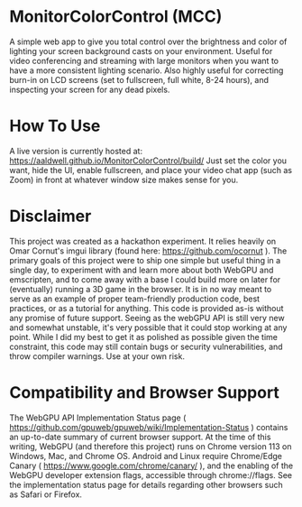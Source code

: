 # MonitorColorControl (MCC)
A simple web app to give you total control over the brightness and color of lighting your screen background casts on your environment. Useful for video conferencing and streaming with large monitors when you want to have a more consistent lighting scenario. Also highly useful for correcting burn-in on LCD screens (set to fullscreen, full white, 8-24 hours), and inspecting your screen for any dead pixels.

# How To Use
A live version is currently hosted at: https://aaldwell.github.io/MonitorColorControl/build/
Just set the color you want, hide the UI, enable fullscreen, and place your video chat app (such as Zoom) in front at whatever window size makes sense for you.

# Disclaimer
This project was created as a hackathon experiment. It relies heavily on Omar Cornut's imgui library (found here: https://github.com/ocornut ). The primary goals of this project were to ship one simple but useful thing in a single day, to experiment with and learn more about both WebGPU and emscripten, and to come away with a base I could build more on later for (eventually) running a 3D game in the browser.  It is in no way meant to serve as an example of proper team-friendly production code, best practices, or as a tutorial for anything.  This code is provided as-is without any promise of future support.  Seeing as the webGPU API is still very new and somewhat unstable, it's very possible that it could stop working at any point.  While I did my best to get it as polished as possible given the time constraint, this code may still contain bugs or security vulnerabilities, and throw compiler warnings.  Use at your own risk.

# Compatibility and Browser Support
The WebGPU API Implementation Status page ( https://github.com/gpuweb/gpuweb/wiki/Implementation-Status ) contains an up-to-date summary of current browser support. At the time of this writing, WebGPU (and therefore this project) runs on Chrome version 113 on Windows, Mac, and Chrome OS.  Android and Linux require Chrome/Edge Canary ( https://www.google.com/chrome/canary/ ), and the enabling of the WebGPU developer extension flags, accessible through chrome://flags. See the implementation status page for details regarding other browsers such as Safari or Firefox. 